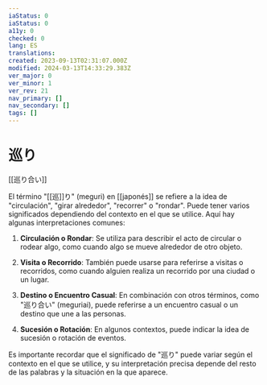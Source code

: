 ```yaml
---
iaStatus: 0
iaStatus: 0
a11y: 0
checked: 0
lang: ES
translations: 
created: 2023-09-13T02:31:07.000Z
modified: 2024-03-13T14:33:29.383Z
ver_major: 0
ver_minor: 1
ver_rev: 21
nav_primary: []
nav_secondary: []
tags: []
---
```

# 巡り

[[巡り合い]]

El término "[[巡]]り" (meguri) en [[japonés]] se refiere a la idea de "circulación", "girar alrededor", "recorrer" o "rondar". Puede tener varios significados dependiendo del contexto en el que se utilice. Aquí hay algunas interpretaciones comunes:

1. **Circulación o Rondar**: Se utiliza para describir el acto de circular o rodear algo, como cuando algo se mueve alrededor de otro objeto.
    
2. **Visita o Recorrido**: También puede usarse para referirse a visitas o recorridos, como cuando alguien realiza un recorrido por una ciudad o un lugar.
    
3. **Destino o Encuentro Casual**: En combinación con otros términos, como "巡り合い" (meguriai), puede referirse a un encuentro casual o un destino que une a las personas.
    
4. **Sucesión o Rotación**: En algunos contextos, puede indicar la idea de sucesión o rotación de eventos.
    

Es importante recordar que el significado de "巡り" puede variar según el contexto en el que se utilice, y su interpretación precisa depende del resto de las palabras y la situación en la que aparece.